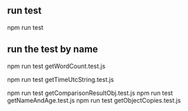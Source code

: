 ## run test

npm run test

## run the test by name 

npm run test getWordCount.test.js

npm run test getTimeUtcString.test.js

npm run test getComparisonResultObj.test.js
npm run test getNameAndAge.test.js
npm run test getObjectCopies.test.js


